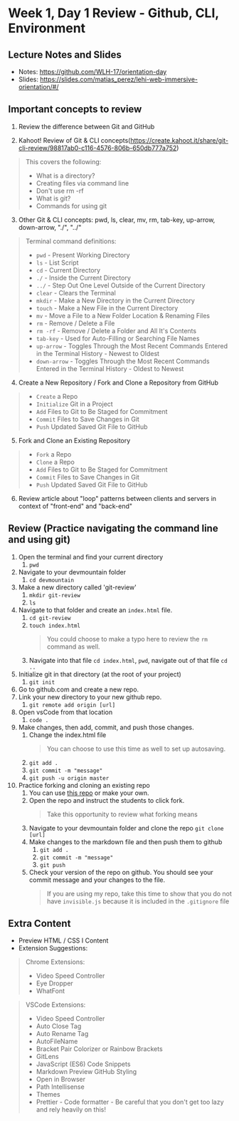 # Week 1, Day 1 Review - Github, CLI, Environment

## Lecture Notes and Slides

- Notes: https://github.com/WLH-17/orientation-day
- Slides: https://slides.com/matias_perez/lehi-web-immersive-orientation/#/

## Important concepts to review

1. Review the difference between Git and GitHub

2. Kahoot! Review of Git & CLI concepts(https://create.kahoot.it/share/git-cli-review/98817ab0-c116-4576-806b-650db777a752)

> This covers the following:
>
> - What is a directory?
> - Creating files via command line
> - Don't use rm -rf
> - What is git?
> - Commands for using git

3. Other Git & CLI concepts: pwd, ls, clear, mv, rm, tab-key, up-arrow, down-arrow, "./", "../"

> Terminal command definitions:
>
> - `pwd` - Present Working Directory
> - `ls` - List Script
> - `cd` - Current Directory
> - `./` - Inside the Current Directory
> - `../` - Step Out One Level Outside of the Current Directory
> - `clear` - Clears the Terminal
> - `mkdir` - Make a New Directory in the Current Directory
> - `touch` - Make a New File in the Current Directory
> - `mv` - Move a File to a New Folder Location & Renaming Files
> - `rm` - Remove / Delete a File
> - `rm -rf` - Remove / Delete a Folder and All It's Contents
> - `tab-key` - Used for Auto-Filling or Searching File Names
> - `up-arrow` - Toggles Through the Most Recent Commands Entered in the Terminal History - Newest to Oldest
> - `down-arrow` - Toggles Through the Most Recent Commands Entered in the Terminal History - Oldest to Newest


4. Create a New Repository / Fork and Clone a Repository from GitHub
> - `Create` a Repo
> - `Initialize` Git in a Project
> - `Add` Files to Git to Be Staged for Commitment
> - `Commit` Files to Save Changes in Git
> - `Push` Updated Saved Git File to GitHub

5. Fork and Clone an Existing Repository
> - `Fork` a Repo
> - `Clone` a Repo
> - `Add` Files to Git to Be Staged for Commitment
> - `Commit` Files to Save Changes in Git
> - `Push` Updated Saved Git File to GitHub

6. Review article about "loop" patterns between clients and servers in context of "front-end" and "back-end"


## Review (Practice navigating the command line and using git)

1. Open the terminal and find your current directory
   1. `pwd`
2. Navigate to your devmountain folder
   1. `cd devmountain`
3. Make a new directory called 'git-review'
   1. `mkdir git-review`
   2. `ls`
4. Navigate to that folder and create an `index.html` file.
   1. `cd git-review`
   2. `touch index.html`
      > You could choose to make a typo here to review the `rm` command as well.
   3. Navigate into that file `cd index.html`, `pwd`, navigate out of that file `cd ..`
5. Initialize git in that directory (at the root of your project)
   1. `git init`
6. Go to github.com and create a new repo.
7. Link your new directory to your new github repo.
   1. `git remote add origin [url]`
8. Open vsCode from that location
   1. `code .`
9. Make changes, then add, commit, and push those changes.
   1. Change the index.html file
      > You can choose to use this time as well to set up autosaving.
   2. `git add .`
   3. `git commit -m "message"`
   4. `git push -u origin master`
10. Practice forking and cloning an existing repo
    1. You can use [this repo](https://github.com/andrewwestenskow/forking-practice) or make your own.
    2. Open the repo and instruct the students to click fork.
       > Take this opportunity to review what forking means
    3. Navigate to your devmountain folder and clone the repo `git clone [url]`
    4. Make changes to the markdown file and then push them to github
       1. `git add .`
       2. `git commit -m "message"`
       3. `git push`
    5. Check your version of the repo on github. You should see your commit message and your changes to the file.
       > If you are using my repo, take this time to show that you do not have `invisible.js` because it is included in the `.gitignore` file

   ## Extra Content
   - Preview HTML / CSS I Content
   - Extension Suggestions:
   
   > Chrome Extensions:
   > - Video Speed Controller
   > - Eye Dropper
   > - WhatFont

   > VSCode Extensions:
   > - Video Speed Controller
   > - Auto Close Tag
   > - Auto Rename Tag
   > - AutoFileName
   > - Bracket Pair Colorizer or Rainbow Brackets
   > - GitLens
   > - JavaScript (ES6) Code Snippets
   > - Markdown Preview GitHub Styling
   > - Open in Browser
   > - Path Intellisense
   > - Themes
   > - Prettier - Code formatter - Be careful that you don't get too lazy and rely heavily on this!